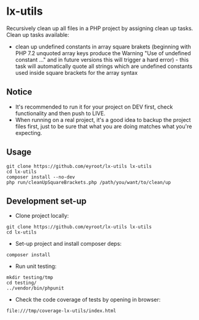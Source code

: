 # lx-utils

Recursively clean up all files in a PHP project by assigning clean up tasks.
Clean up tasks available:
- clean up undefined constants in array square brakets (beginning with PHP 7.2 unquoted 
array keys produce the Warning "Use of undefined constant ..." and in future versions this will 
trigger a hard error) - this task will automatically quote all strings which are undefined constants 
used inside square brackets for the array syntax

## Notice

- It's recommended to run it for your project on DEV first, check functionality and then push to LIVE.
- When running on a real project, it's a good idea to backup the project files first, 
just to be sure that what you are doing matches what you're expecting.

## Usage

```
git clone https://github.com/eyroot/lx-utils lx-utils
cd lx-utils
composer install --no-dev
php run/cleanUpSquareBrackets.php /path/you/want/to/clean/up
```

## Development set-up

* Clone project locally:
```
git clone https://github.com/eyroot/lx-utils lx-utils
cd lx-utils
```

* Set-up project and install composer deps:
```
composer install
```

* Run unit testing:
```
mkdir testing/tmp
cd testing/
../vendor/bin/phpunit
```

* Check the code coverage of tests by opening in browser:
```
file:///tmp/coverage-lx-utils/index.html
```
